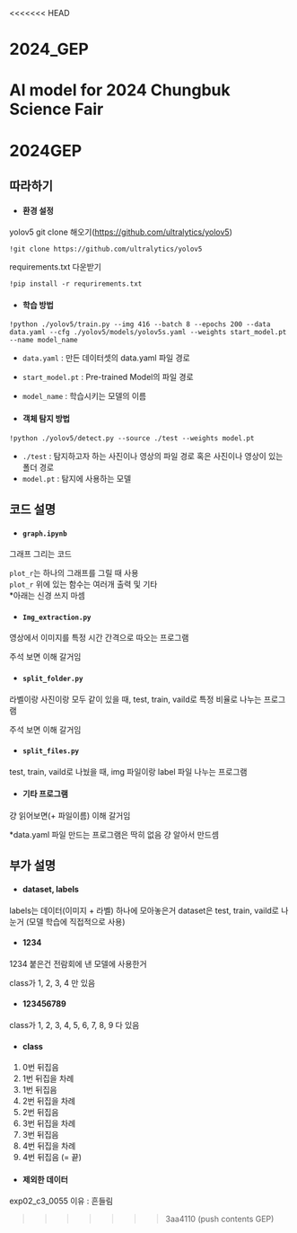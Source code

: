 <<<<<<< HEAD
# 2024_GEP
AI model for 2024 Chungbuk Science Fair
=======
# 2024GEP

## 따라하기

- #### 환경 설정

yolov5 git clone 해오기(https://github.com/ultralytics/yolov5)
```
!git clone https://github.com/ultralytics/yolov5
```

requirements.txt 다운받기
```
!pip install -r requrirements.txt
```

- #### 학습 방법

```
!python ./yolov5/train.py --img 416 --batch 8 --epochs 200 --data data.yaml --cfg ./yolov5/models/yolov5s.yaml --weights start_model.pt --name model_name
```
- `data.yaml` : 만든 데이터셋의 data.yaml 파일 경로
- `start_model.pt` : Pre-trained Model의 파일 경로
- `model_name` : 학습시키는 모델의 이름

- #### 객체 탐지 방법
```
!python ./yolov5/detect.py --source ./test --weights model.pt
```
- `./test` : 탐지하고자 하는 사진이나 영상의 파일 경로 혹은 사진이나 영상이 있는 폴더 경로
- `model.pt` : 탐지에 사용하는 모델

## 코드 설명

- #### `graph.ipynb`

그래프 그리는 코드   

`plot_r`는 하나의 그래프를 그릴 때 사용  
`plot_r` 위에 있는 함수는 여러개 출력 및 기타  
*아래는 신경 쓰지 마셈

- #### `Img_extraction.py`

영상에서 이미지를 특정 시간 간격으로 따오는 프로그램   

주석 보면 이해 갈거임

- #### `split_folder.py`

라벨이랑 사진이랑 모두 같이 있을 때, test, train, vaild로 특정 비율로 나누는 프로그램   

주석 보면 이해 갈거임

- #### `split_files.py`

test, train, vaild로 나눴을 때, img 파일이랑 label 파일 나누는 프로그램

- #### 기타 프로그램

걍 읽어보면(+ 파일이름) 이해 갈거임   

*data.yaml 파일 만드는 프로그램은 딱히 없음 걍 알아서 만드셈

## 부가 설명

- #### dataset, labels

labels는 데이터(이미지 + 라벨) 하나에 모아놓은거 dataset은 test, train, vaild로 나눈거 (모델 학습에 직접적으로 사용)

- #### 1234

1234 붙은건 전람회에 낸 모델에 사용한거  

class가 1, 2, 3, 4 만 있음   

- #### 123456789

class가 1, 2, 3, 4, 5, 6, 7, 8, 9 다 있음

- #### class

1. 0번 뒤집음
2. 1번 뒤집을 차례
3. 1번 뒤집음
4. 2번 뒤집을 차례
5. 2번 뒤집음
6. 3번 뒤집을 차례
7. 3번 뒤집음
8. 4번 뒤집을 차례
9. 4번 뒤집음 (= 끝)

- #### 제외한 데이터

exp02_c3_0055 이유 : 흔들림
>>>>>>> 3aa4110 (push contents GEP)
